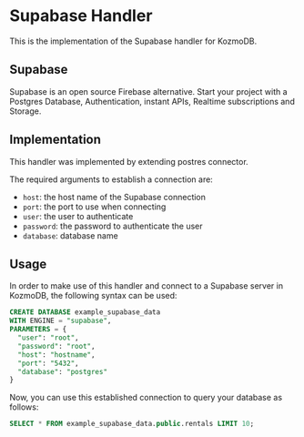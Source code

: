 # Supabase Handler

This is the implementation of the Supabase handler for KozmoDB.

## Supabase

Supabase is an open source Firebase alternative. Start your project with a Postgres Database, Authentication, instant APIs, Realtime subscriptions and Storage.

## Implementation

This handler was implemented by extending postres connector.

The required arguments to establish a connection are:

* `host`: the host name of the Supabase connection 
* `port`: the port to use when connecting 
* `user`: the user to authenticate 
* `password`: the password to authenticate the user
* `database`: database name

## Usage

In order to make use of this handler and connect to a Supabase server in KozmoDB, the following syntax can be used:

```sql
CREATE DATABASE example_supabase_data
WITH ENGINE = "supabase",
PARAMETERS = { 
  "user": "root",
  "password": "root",
  "host": "hostname",
  "port": "5432",
  "database": "postgres"
}
```

Now, you can use this established connection to query your database as follows:

```sql
SELECT * FROM example_supabase_data.public.rentals LIMIT 10;
```